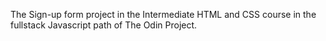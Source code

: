 The Sign-up form project in the Intermediate HTML and CSS course in the fullstack Javascript path of The Odin Project.